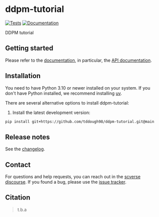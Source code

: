 # ddpm-tutorial

[![Tests][badge-tests]][tests]
[![Documentation][badge-docs]][documentation]

[badge-tests]: https://img.shields.io/github/actions/workflow/status/tddough98/ddpm-tutorial/test.yaml?branch=main
[badge-docs]: https://img.shields.io/readthedocs/ddpm-tutorial

DDPM tutorial

## Getting started

Please refer to the [documentation][],
in particular, the [API documentation][].

## Installation

You need to have Python 3.10 or newer installed on your system.
If you don't have Python installed, we recommend installing [uv][].

There are several alternative options to install ddpm-tutorial:

<!--
1) Install the latest release of `ddpm-tutorial` from [PyPI][]:

```bash
pip install ddpm-tutorial
```
-->

1. Install the latest development version:

```bash
pip install git+https://github.com/tddough98/ddpm-tutorial.git@main
```

## Release notes

See the [changelog][].

## Contact

For questions and help requests, you can reach out in the [scverse discourse][].
If you found a bug, please use the [issue tracker][].

## Citation

> t.b.a

[uv]: https://github.com/astral-sh/uv
[scverse discourse]: https://discourse.scverse.org/
[issue tracker]: https://github.com/tddough98/ddpm-tutorial/issues
[tests]: https://github.com/tddough98/ddpm-tutorial/actions/workflows/test.yaml
[documentation]: https://ddpm-tutorial.readthedocs.io
[changelog]: https://ddpm-tutorial.readthedocs.io/en/latest/changelog.html
[api documentation]: https://ddpm-tutorial.readthedocs.io/en/latest/api.html
[pypi]: https://pypi.org/project/ddpm-tutorial
